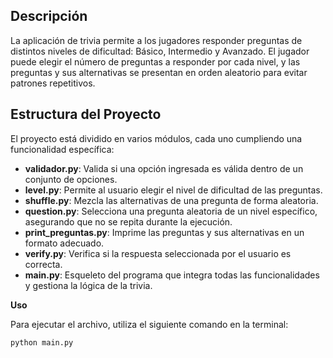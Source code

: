 ## Descripción

La aplicación de trivia permite a los jugadores responder preguntas de distintos niveles de dificultad: Básico, Intermedio y Avanzado. El jugador puede elegir el número de preguntas a responder por cada nivel, y las preguntas y sus alternativas se presentan en orden aleatorio para evitar patrones repetitivos.

## Estructura del Proyecto

El proyecto está dividido en varios módulos, cada uno cumpliendo una funcionalidad específica:

- **validador.py**: Valida si una opción ingresada es válida dentro de un conjunto de opciones.
- **level.py**: Permite al usuario elegir el nivel de dificultad de las preguntas.
- **shuffle.py**: Mezcla las alternativas de una pregunta de forma aleatoria.
- **question.py**: Selecciona una pregunta aleatoria de un nivel específico, asegurando que no se repita durante la ejecución.
- **print_preguntas.py**: Imprime las preguntas y sus alternativas en un formato adecuado.
- **verify.py**: Verifica si la respuesta seleccionada por el usuario es correcta.
- **main.py**: Esqueleto del programa que integra todas las funcionalidades y gestiona la lógica de la trivia.

**Uso**

Para ejecutar el archivo, utiliza el siguiente comando en la terminal:
```
python main.py
```
